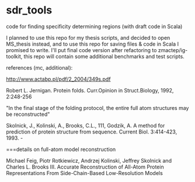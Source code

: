 # sdr_tools
code for finding specificity determining regions (with draft code in Scala)

I planned to use this repo for my thesis scripts, and decided to open MS_thesis instead, and to use this repo for saving files & code in Scala I promised to write.
I'll put final code version after refactoring to zmactep/ig-toolkit, this repo will contain some additional benchmarks and test scripts.

references (mc, additional):

http://www.actabp.pl/pdf/2_2004/349s.pdf

Robert L. Jernigan. Protein folds. Curr.Opinion in Struct.Biology, 1992, 2:248-256


"In the final stage of the folding protocol, the entire full atom structures may be reconstructed"

Skolnick, J., Kolinski, A., Brooks, C.L., 111, Godzik, A. A method for prediction of protein structure from sequence. Current Biol. 3:414-423, 1993. -

===details on full-atom model reconstruction

Michael Feig, Piotr Rotkiewicz, Andrzej Kolinski, Jeffrey Skolnick and Charles L. Brooks III.
Accurate Reconstruction of All-Atom Protein Representations From Side-Chain-Based Low-Resolution Models
